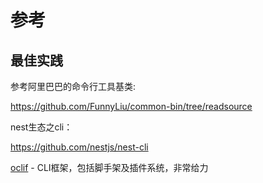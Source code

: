 # 参考

## 最佳实践

参考阿里巴巴的命令行工具基类:

https://github.com/FunnyLiu/common-bin/tree/readsource


nest生态之cli：

https://github.com/nestjs/nest-cli

[oclif](https://github.com/oclif/oclif) - CLI框架，包括脚手架及插件系统，非常给力